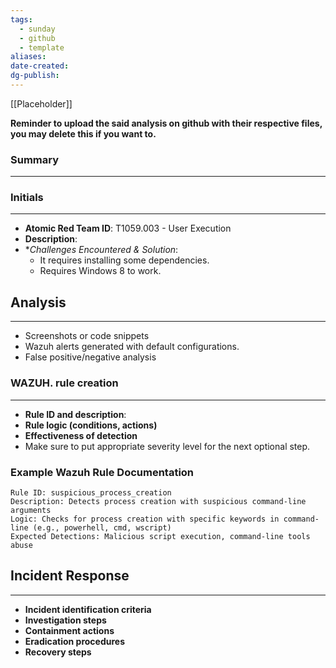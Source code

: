 ```yaml
---
tags:
  - sunday
  - github
  - template
aliases: 
date-created: 
dg-publish:
---
```

[[Placeholder]]

**Reminder to upload the said analysis on github with their respective files, you may delete this if you want to.**
### Summary
---
### Initials
---
- **Atomic Red Team ID**: T1059.003 - User Execution
- **Description**: 
- **Challenges Encountered & Solution*:
	- It requires installing some dependencies.
	- Requires Windows 8 to work.
## Analysis
---
- Screenshots or code snippets
- Wazuh alerts generated with default configurations.
- False positive/negative analysis

### WAZUH. rule creation
---
- **Rule ID and description**: 
- **Rule logic (conditions, actions)**
- **Effectiveness of detection**
- Make sure to put appropriate severity level for the next optional step.

### Example Wazuh Rule Documentation

```
Rule ID: suspicious_process_creation
Description: Detects process creation with suspicious command-line arguments
Logic: Checks for process creation with specific keywords in command-line (e.g., powerhell, cmd, wscript)
Expected Detections: Malicious script execution, command-line tools abuse
```

## Incident Response
---
- **Incident identification criteria**
- **Investigation steps** 
- **Containment actions**
- **Eradication procedures**
- **Recovery steps**


